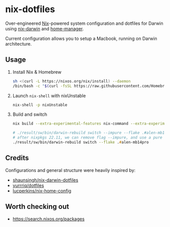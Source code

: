 # nix-dotfiles 

Over-engineered [Nix](https://nixos.org)-powered system configuration and dotfiles for Darwin using [nix-darwin](https://github.com/LnL7/nix-darwin) and [home-manager](https://github.com/nix-community/home-manager).

Current configuration allows you to setup a Macbook, running on Darwin architecture.
## Usage

1. Install Nix & Homebrew
    ```bash
    sh <(curl -L https://nixos.org/nix/install) --daemon
    /bin/bash -c "$(curl -fsSL https://raw.githubusercontent.com/Homebrew/install/HEAD/install.sh)"
    ```
2. Launch `nix-shell` with nixUnstable
    ```bash
    nix-shell -p nixUnstable
    ```
3. Build and switch
    ```zsh
    nix build --extra-experimental-features nix-command --extra-experimental-features flakes .#darwinConfigurations.alen-mb14pro.system 

    # ./result/sw/bin/darwin-rebuild switch --impure --flake .#alen-mb14pro
    # after nixpkgs 22.11, we can remove flag --impure, and use a pure flake
    ./result/sw/bin/darwin-rebuild switch --flake .#alen-mb14pro
    ```
## Credits

Configurations and general structure were heavily inspired by:
- [shaunsingh/nix-darwin-dotfiles](https://github.com/shaunsingh/nix-darwin-dotfiles)
- [yurrriq/dotfiles](https://github.com/yurrriq/dotfiles)
- [lucperkins/nix-home-config](https://github.com/lucperkins/nix-home-config)

## Worth checking out

- https://search.nixos.org/packages
